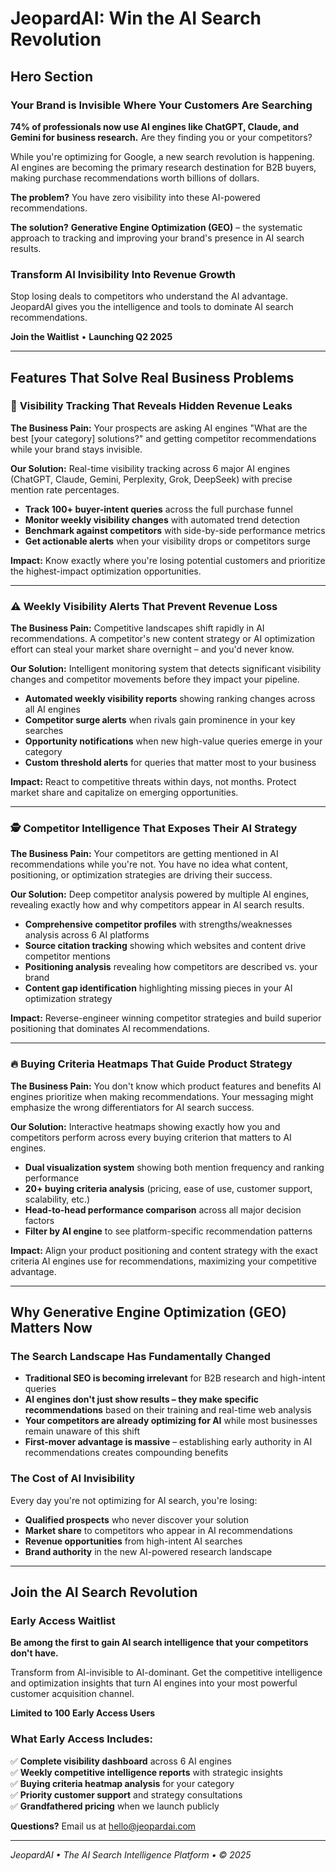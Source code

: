 # JeopardAI: Win the AI Search Revolution

## Hero Section

### Your Brand is Invisible Where Your Customers Are Searching

**74% of professionals now use AI engines like ChatGPT, Claude, and Gemini for business research.** Are they finding you or your competitors?

While you're optimizing for Google, a new search revolution is happening. AI engines are becoming the primary research destination for B2B buyers, making purchase recommendations worth billions of dollars.

**The problem?** You have zero visibility into these AI-powered recommendations.

**The solution?** **Generative Engine Optimization (GEO)** – the systematic approach to tracking and improving your brand's presence in AI search results.

### Transform AI Invisibility Into Revenue Growth

Stop losing deals to competitors who understand the AI advantage. JeopardAI gives you the intelligence and tools to dominate AI search recommendations.

**Join the Waitlist** • **Launching Q2 2025**

---

## Features That Solve Real Business Problems

### 🎯 **Visibility Tracking That Reveals Hidden Revenue Leaks**

**The Business Pain:** Your prospects are asking AI engines "What are the best [your category] solutions?" and getting competitor recommendations while your brand stays invisible.

**Our Solution:** Real-time visibility tracking across 6 major AI engines (ChatGPT, Claude, Gemini, Perplexity, Grok, DeepSeek) with precise mention rate percentages.

- **Track 100+ buyer-intent queries** across the full purchase funnel
- **Monitor weekly visibility changes** with automated trend detection
- **Benchmark against competitors** with side-by-side performance metrics
- **Get actionable alerts** when your visibility drops or competitors surge

**Impact:** Know exactly where you're losing potential customers and prioritize the highest-impact optimization opportunities.

---

### ⚠️ **Weekly Visibility Alerts That Prevent Revenue Loss**

**The Business Pain:** Competitive landscapes shift rapidly in AI recommendations. A competitor's new content strategy or AI optimization effort can steal your market share overnight – and you'd never know.

**Our Solution:** Intelligent monitoring system that detects significant visibility changes and competitor movements before they impact your pipeline.

- **Automated weekly visibility reports** showing ranking changes across all AI engines
- **Competitor surge alerts** when rivals gain prominence in your key searches
- **Opportunity notifications** when new high-value queries emerge in your category
- **Custom threshold alerts** for queries that matter most to your business

**Impact:** React to competitive threats within days, not months. Protect market share and capitalize on emerging opportunities.

---

### 🕵️ **Competitor Intelligence That Exposes Their AI Strategy**

**The Business Pain:** Your competitors are getting mentioned in AI recommendations while you're not. You have no idea what content, positioning, or optimization strategies are driving their success.

**Our Solution:** Deep competitor analysis powered by multiple AI engines, revealing exactly how and why competitors appear in AI search results.

- **Comprehensive competitor profiles** with strengths/weaknesses analysis across 6 AI platforms
- **Source citation tracking** showing which websites and content drive competitor mentions
- **Positioning analysis** revealing how competitors are described vs. your brand
- **Content gap identification** highlighting missing pieces in your AI optimization strategy

**Impact:** Reverse-engineer winning competitor strategies and build superior positioning that dominates AI recommendations.

---

### 🔥 **Buying Criteria Heatmaps That Guide Product Strategy**

**The Business Pain:** You don't know which product features and benefits AI engines prioritize when making recommendations. Your messaging might emphasize the wrong differentiators for AI search success.

**Our Solution:** Interactive heatmaps showing exactly how you and competitors perform across every buying criterion that matters to AI engines.

- **Dual visualization system** showing both mention frequency and ranking performance
- **20+ buying criteria analysis** (pricing, ease of use, customer support, scalability, etc.)
- **Head-to-head performance comparison** across all major decision factors
- **Filter by AI engine** to see platform-specific recommendation patterns

**Impact:** Align your product positioning and content strategy with the exact criteria AI engines use for recommendations, maximizing your competitive advantage.

---

## Why Generative Engine Optimization (GEO) Matters Now

### The Search Landscape Has Fundamentally Changed

- **Traditional SEO is becoming irrelevant** for B2B research and high-intent queries
- **AI engines don't just show results – they make specific recommendations** based on their training and real-time web analysis
- **Your competitors are already optimizing for AI** while most businesses remain unaware of this shift
- **First-mover advantage is massive** – establishing early authority in AI recommendations creates compounding benefits

### The Cost of AI Invisibility

Every day you're not optimizing for AI search, you're losing:
- **Qualified prospects** who never discover your solution
- **Market share** to competitors who appear in AI recommendations
- **Revenue opportunities** from high-intent AI searches
- **Brand authority** in the new AI-powered research landscape

---

## Join the AI Search Revolution

### Early Access Waitlist

**Be among the first to gain AI search intelligence that your competitors don't have.**

Transform from AI-invisible to AI-dominant. Get the competitive intelligence and optimization insights that turn AI engines into your most powerful customer acquisition channel.

**Limited to 100 Early Access Users**

### What Early Access Includes:

✅ **Complete visibility dashboard** across 6 AI engines  
✅ **Weekly competitive intelligence reports** with strategic insights  
✅ **Buying criteria heatmap analysis** for your category  
✅ **Priority customer support** and strategy consultations  
✅ **Grandfathered pricing** when we launch publicly  

**Questions?** Email us at hello@jeopardai.com

---

*JeopardAI • The AI Search Intelligence Platform • © 2025* 
